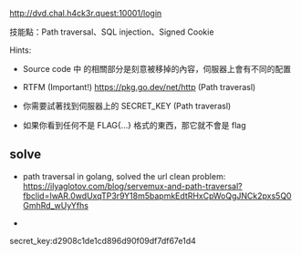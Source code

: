 http://dvd.chal.h4ck3r.quest:10001/login

技能點：Path traversal、SQL injection、Signed Cookie


Hints:
* Source code 中 <CENSORED> 的相關部分是刻意被移掉的內容，伺服器上會有不同的配置

* RTFM (Important!) https://pkg.go.dev/net/http (Path traverasl)

* 你需要試著找到伺服器上的 SECRET_KEY (Path traverasl)

* 如果你看到任何不是 FLAG{...} 格式的東西，那它就不會是 flag




## solve
* path traversal in golang, solved the url clean problem:
https://ilyaglotov.com/blog/servemux-and-path-traversal?fbclid=IwAR.0wdUxqTP3r9Y18m5bapmkEdtRHxCpWoQgJNCk2pxs5Q0GmhRd_wUyYfhs


* 
secret_key:d2908c1de1cd896d90f09df7df67e1d4